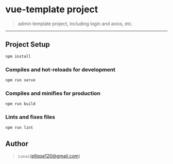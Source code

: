 # vue-template project

> admin template project, including login and axios, etc.

---

## Project Setup

```bash
npm install
```

### Compiles and hot-reloads for development

```bash
npm run serve
```

### Compiles and minifies for production

```bash
npm run build
```

### Lints and fixes files

```bash
npm run lint
```

## Author

> `Lusai`(ellipse120@gmail.com)
